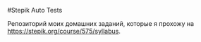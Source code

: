 #Stepik Auto Tests 

Репозиторий моих домашних заданий, которые я прохожу на https://stepik.org/course/575/syllabus.
